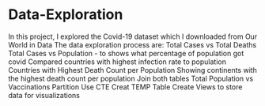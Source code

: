 # Data-Exploration
In this project, I explored the Covid-19 dataset which I downloaded from Our World in Data
The data exploration process are:
Total Cases vs Total Deaths
Total Cases vs Population - to shows what percentage of population got covid
Compared countries with highest infection rate to population
Countries with Highest Death Count per Population
Showing continents with the highest death count per population
Join both tables
Total Population vs Vaccinations
Partition 
Use CTE
Creat TEMP Table
Create Views to store data for visualizations
